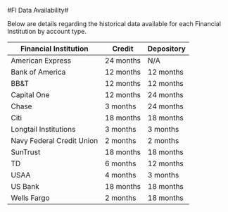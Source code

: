 #FI Data Availability#

Below are details regarding the historical data available for each Financial Institution by account type.

| Financial Institution     | Credit    | Depository |
| ------------------------- | --------- | ---------- |
| American Express          | 24 months | N/A        |
| Bank of America           | 12 months | 12 months  |
| BB&T                      | 12 months | 12 months  |
| Capital One               | 12 months | 24 months  |
| Chase                     | 3 months  | 24 months  |
| Citi                      | 18 months | 18 months  |
| Longtail Institutions     | 3 months  | 3 months   |
| Navy Federal Credit Union | 2 months  | 2 months   |
| SunTrust                  | 18 months | 18 months  |
| TD                        | 6  months | 12 months  |
| USAA                      | 4 months  | 3 months   |
| US Bank                   | 18 months | 18 months  |
| Wells Fargo               | 2 months  | 18 months  |
